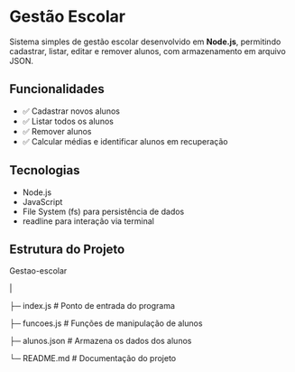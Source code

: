 # Gestão Escolar

Sistema simples de gestão escolar desenvolvido em **Node.js**, permitindo cadastrar, listar, editar e remover alunos, com armazenamento em arquivo JSON.

## Funcionalidades
- ✅ Cadastrar novos alunos
- ✅ Listar todos os alunos
- ✅ Remover alunos
- ✅ Calcular médias e identificar alunos em recuperação

## Tecnologias
- Node.js
- JavaScript
- File System (fs) para persistência de dados
- readline para interação via terminal

## Estrutura do Projeto

Gestao-escolar

|

├─ index.js # Ponto de entrada do programa 

├─ funcoes.js # Funções de manipulação de alunos  

├─ alunos.json # Armazena os dados dos alunos 

└─ README.md # Documentação do projeto
